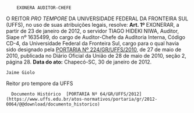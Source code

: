         EXONERA AUDITOR-CHEFE  

 O REITOR *PRO TEMPORE*  DA UNIVERSIDADE FEDERAL DA FRONTEIRA SUL (UFFS), no uso de suas atribuições legais, resolve:   **Art. 1º**  EXONERAR, a partir de 23 de janeiro de 2012, o servidor TIAGO HIDEKI NIWA, Auditor, Siape nº 1635499, do cargo de Auditor-Chefe da Auditoria Interna, Código CD-4, da Universidade Federal da Fronteira Sul, cargo para o qual havia sido designado pela [PORTARIA Nº 224/GR/UFFS/2010](https://www.uffs.edu.br/atos-normativos/portaria/gr/2010-0224), de 27 de maio de 2010, publicada no Diário Oficial da União de 28 de maio de 2010, seção 2, página 28.        **Data do ato:** Chapecó-SC, 30 de janeiro de 2012.   
 

    Jaime Giolo   
 Reitor pro tempore da UFFS 

      Documento Histórico  [PORTARIA Nº 64/GR/UFFS/2012](https://www.uffs.edu.br/atos-normativos/portaria/gr/2012-0064/@@download/documento_historico)     
      
